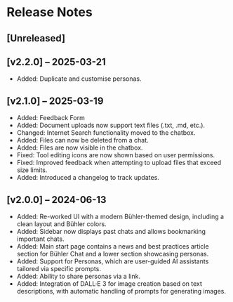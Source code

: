 # Release Notes

## [Unreleased]

## [v2.2.0] – 2025-03-21

- Added: Duplicate and customise personas.

## [v2.1.0] – 2025-03-19

- Added: Feedback Form
- Added: Document uploads now support text files (.txt, .md, etc.).
- Changed: Internet Search functionality moved to the chatbox.
- Added: Files can now be deleted from a chat.
- Added: Files are now visible in the chatbox.
- Fixed: Tool editing icons are now shown based on user permissions.
- Fixed: Improved feedback when attempting to upload files that exceed size limits.
- Added: Introduced a changelog to track updates.

## [v2.0.0] – 2024-06-13

- Added: Re-worked UI with a modern Bühler-themed design, including a clean layout and Bühler colors.
- Added: Sidebar now displays past chats and allows bookmarking important chats.
- Added: Main start page contains a news and best practices article section for Bühler Chat and a lower section showcasing personas.
- Added: Support for Personas, which are user-guided AI assistants tailored via specific prompts.
- Added: Ability to share personas via a link.
- Added: Integration of DALL·E 3 for image creation based on text descriptions, with automatic handling of prompts for generating images.
